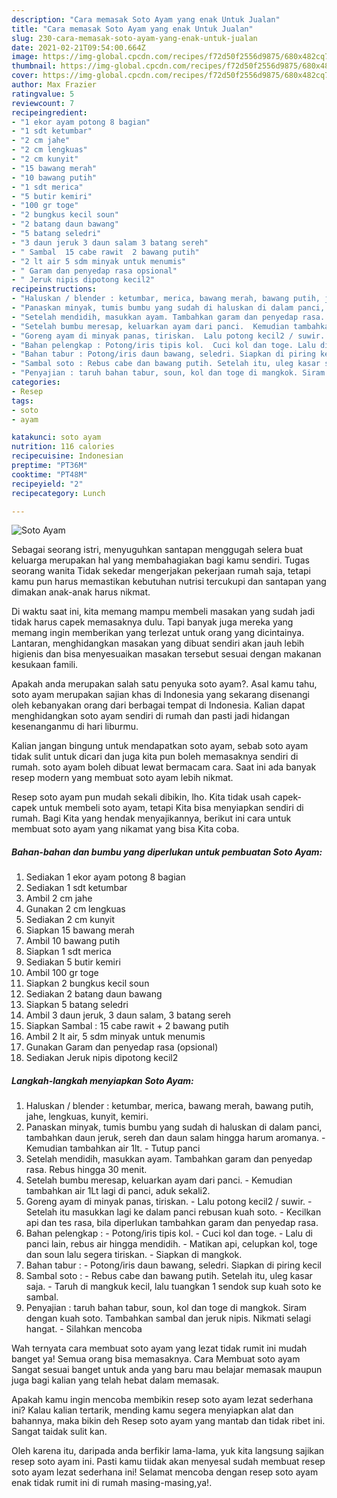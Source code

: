 ```yaml
---
description: "Cara memasak Soto Ayam yang enak Untuk Jualan"
title: "Cara memasak Soto Ayam yang enak Untuk Jualan"
slug: 230-cara-memasak-soto-ayam-yang-enak-untuk-jualan
date: 2021-02-21T09:54:00.664Z
image: https://img-global.cpcdn.com/recipes/f72d50f2556d9875/680x482cq70/soto-ayam-foto-resep-utama.jpg
thumbnail: https://img-global.cpcdn.com/recipes/f72d50f2556d9875/680x482cq70/soto-ayam-foto-resep-utama.jpg
cover: https://img-global.cpcdn.com/recipes/f72d50f2556d9875/680x482cq70/soto-ayam-foto-resep-utama.jpg
author: Max Frazier
ratingvalue: 5
reviewcount: 7
recipeingredient:
- "1 ekor ayam potong 8 bagian"
- "1 sdt ketumbar"
- "2 cm jahe"
- "2 cm lengkuas"
- "2 cm kunyit"
- "15 bawang merah"
- "10 bawang putih"
- "1 sdt merica"
- "5 butir kemiri"
- "100 gr toge"
- "2 bungkus kecil soun"
- "2 batang daun bawang"
- "5 batang seledri"
- "3 daun jeruk 3 daun salam 3 batang sereh"
- " Sambal  15 cabe rawit  2 bawang putih"
- "2 lt air 5 sdm minyak untuk menumis"
- " Garam dan penyedap rasa opsional"
- " Jeruk nipis dipotong kecil2"
recipeinstructions:
- "Haluskan / blender : ketumbar, merica, bawang merah, bawang putih, jahe, lengkuas, kunyit, kemiri."
- "Panaskan minyak, tumis bumbu yang sudah di haluskan di dalam panci, tambahkan daun jeruk, sereh dan daun salam hingga harum aromanya.  Kemudian tambahkan air 1lt.  Tutup panci"
- "Setelah mendidih, masukkan ayam. Tambahkan garam dan penyedap rasa. Rebus hingga 30 menit."
- "Setelah bumbu meresap, keluarkan ayam dari panci.  Kemudian tambahkan air 1Lt lagi di panci, aduk sekali2."
- "Goreng ayam di minyak panas, tiriskan.  Lalu potong kecil2 / suwir.  Setelah itu masukkan lagi ke dalam panci rebusan kuah soto.  Kecilkan api dan tes rasa, bila diperlukan tambahkan garam dan penyedap rasa."
- "Bahan pelengkap : Potong/iris tipis kol.  Cuci kol dan toge. Lalu di panci lain, rebus air hingga mendidih.  Matikan api, celupkan kol, toge dan soun lalu segera tiriskan. Siapkan di mangkok."
- "Bahan tabur : Potong/iris daun bawang, seledri. Siapkan di piring kecil"
- "Sambal soto : Rebus cabe dan bawang putih. Setelah itu, uleg kasar saja.  Taruh di mangkuk kecil, lalu tuangkan 1 sendok sup kuah soto ke sambal."
- "Penyajian : taruh bahan tabur, soun, kol dan toge di mangkok. Siram dengan kuah soto. Tambahkan sambal dan jeruk nipis. Nikmati selagi hangat. Silahkan mencoba"
categories:
- Resep
tags:
- soto
- ayam

katakunci: soto ayam 
nutrition: 116 calories
recipecuisine: Indonesian
preptime: "PT36M"
cooktime: "PT48M"
recipeyield: "2"
recipecategory: Lunch

---
```



![Soto Ayam](https://img-global.cpcdn.com/recipes/f72d50f2556d9875/680x482cq70/soto-ayam-foto-resep-utama.jpg)

Sebagai seorang istri, menyuguhkan santapan menggugah selera buat keluarga merupakan hal yang membahagiakan bagi kamu sendiri. Tugas seorang  wanita Tidak sekedar mengerjakan pekerjaan rumah saja, tetapi kamu pun harus memastikan kebutuhan nutrisi tercukupi dan santapan yang dimakan anak-anak harus nikmat.

Di waktu  saat ini, kita memang mampu membeli masakan yang sudah jadi tidak harus capek memasaknya dulu. Tapi banyak juga mereka yang memang ingin memberikan yang terlezat untuk orang yang dicintainya. Lantaran, menghidangkan masakan yang dibuat sendiri akan jauh lebih higienis dan bisa menyesuaikan masakan tersebut sesuai dengan makanan kesukaan famili. 



Apakah anda merupakan salah satu penyuka soto ayam?. Asal kamu tahu, soto ayam merupakan sajian khas di Indonesia yang sekarang disenangi oleh kebanyakan orang dari berbagai tempat di Indonesia. Kalian dapat menghidangkan soto ayam sendiri di rumah dan pasti jadi hidangan kesenanganmu di hari liburmu.

Kalian jangan bingung untuk mendapatkan soto ayam, sebab soto ayam tidak sulit untuk dicari dan juga kita pun boleh memasaknya sendiri di rumah. soto ayam boleh dibuat lewat bermacam cara. Saat ini ada banyak resep modern yang membuat soto ayam lebih nikmat.

Resep soto ayam pun mudah sekali dibikin, lho. Kita tidak usah capek-capek untuk membeli soto ayam, tetapi Kita bisa menyiapkan sendiri di rumah. Bagi Kita yang hendak menyajikannya, berikut ini cara untuk membuat soto ayam yang nikamat yang bisa Kita coba.

<!--inarticleads1-->

##### Bahan-bahan dan bumbu yang diperlukan untuk pembuatan Soto Ayam:

1. Sediakan 1 ekor ayam potong 8 bagian
1. Sediakan 1 sdt ketumbar
1. Ambil 2 cm jahe
1. Gunakan 2 cm lengkuas
1. Sediakan 2 cm kunyit
1. Siapkan 15 bawang merah
1. Ambil 10 bawang putih
1. Siapkan 1 sdt merica
1. Sediakan 5 butir kemiri
1. Ambil 100 gr toge
1. Siapkan 2 bungkus kecil soun
1. Sediakan 2 batang daun bawang
1. Siapkan 5 batang seledri
1. Ambil 3 daun jeruk, 3 daun salam, 3 batang sereh
1. Siapkan  Sambal : 15 cabe rawit + 2 bawang putih
1. Ambil 2 lt air, 5 sdm minyak untuk menumis
1. Gunakan  Garam dan penyedap rasa (opsional)
1. Sediakan  Jeruk nipis dipotong kecil2




<!--inarticleads2-->

##### Langkah-langkah menyiapkan Soto Ayam:

1. Haluskan / blender : ketumbar, merica, bawang merah, bawang putih, jahe, lengkuas, kunyit, kemiri.
1. Panaskan minyak, tumis bumbu yang sudah di haluskan di dalam panci, tambahkan daun jeruk, sereh dan daun salam hingga harum aromanya.  - Kemudian tambahkan air 1lt.  - Tutup panci
1. Setelah mendidih, masukkan ayam. Tambahkan garam dan penyedap rasa. Rebus hingga 30 menit.
1. Setelah bumbu meresap, keluarkan ayam dari panci.  - Kemudian tambahkan air 1Lt lagi di panci, aduk sekali2.
1. Goreng ayam di minyak panas, tiriskan.  - Lalu potong kecil2 / suwir.  - Setelah itu masukkan lagi ke dalam panci rebusan kuah soto.  - Kecilkan api dan tes rasa, bila diperlukan tambahkan garam dan penyedap rasa.
1. Bahan pelengkap : - Potong/iris tipis kol.  - Cuci kol dan toge. - Lalu di panci lain, rebus air hingga mendidih.  - Matikan api, celupkan kol, toge dan soun lalu segera tiriskan. - Siapkan di mangkok.
1. Bahan tabur : - Potong/iris daun bawang, seledri. Siapkan di piring kecil
1. Sambal soto : - Rebus cabe dan bawang putih. Setelah itu, uleg kasar saja.  - Taruh di mangkuk kecil, lalu tuangkan 1 sendok sup kuah soto ke sambal.
1. Penyajian : taruh bahan tabur, soun, kol dan toge di mangkok. Siram dengan kuah soto. Tambahkan sambal dan jeruk nipis. Nikmati selagi hangat. - Silahkan mencoba




Wah ternyata cara membuat soto ayam yang lezat tidak rumit ini mudah banget ya! Semua orang bisa memasaknya. Cara Membuat soto ayam Sangat sesuai banget untuk anda yang baru mau belajar memasak maupun juga bagi kalian yang telah hebat dalam memasak.

Apakah kamu ingin mencoba membikin resep soto ayam lezat sederhana ini? Kalau kalian tertarik, mending kamu segera menyiapkan alat dan bahannya, maka bikin deh Resep soto ayam yang mantab dan tidak ribet ini. Sangat taidak sulit kan. 

Oleh karena itu, daripada anda berfikir lama-lama, yuk kita langsung sajikan resep soto ayam ini. Pasti kamu tiidak akan menyesal sudah membuat resep soto ayam lezat sederhana ini! Selamat mencoba dengan resep soto ayam enak tidak rumit ini di rumah masing-masing,ya!.

